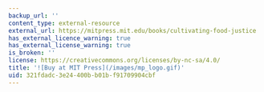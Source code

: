 ```yaml
---
backup_url: ''
content_type: external-resource
external_url: https://mitpress.mit.edu/books/cultivating-food-justice
has_external_licence_warning: true
has_external_license_warning: true
is_broken: ''
license: https://creativecommons.org/licenses/by-nc-sa/4.0/
title: '![Buy at MIT Press](/images/mp_logo.gif)'
uid: 321fdadc-3e24-400b-b01b-f91709904cbf
---
```

